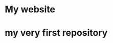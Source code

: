 <!doctype html>
<html>
  <head>
    <h1> My website <h1>
    </head>
  
  </html>
my very first repository

